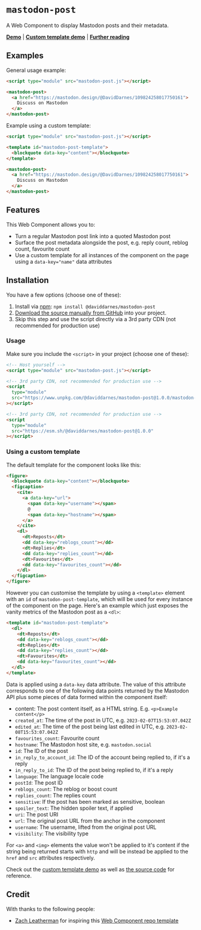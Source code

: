 # `mastodon-post`

A Web Component to display Mastodon posts and their metadata.

**[Demo](https://daviddarnes.github.io/mastodon-post/demo.html)** | **[Custom template demo](https://daviddarnes.github.io/mastodon-post/demo-custom-template.html)** | **[Further reading](https://darn.es/sample-input-web-component/)**

## Examples

General usage example:

```html
<script type="module" src="mastodon-post.js"></script>

<mastodon-post>
  <a href="https://mastodon.design/@DavidDarnes/109824258017750161">
    Discuss on Mastodon
  </a>
</mastodon-post>
```

Example using a custom template:

```html
<script type="module" src="mastodon-post.js"></script>

<template id="mastodon-post-template">
  <blockquote data-key="content"></blockquote>
</template>

<mastodon-post>
  <a href="https://mastodon.design/@DavidDarnes/109824258017750161">
    Discuss on Mastodon
  </a>
</mastodon-post>
```

## Features

This Web Component allows you to:

- Turn a regular Mastodon post link into a quoted Mastodon post
- Surface the post metadata alongside the post, e.g. reply count, reblog count, favourite count
- Use a custom template for all instances of the component on the page using a `data-key="name"` data attributes

## Installation

You have a few options (choose one of these):

1. Install via [npm](https://www.npmjs.com/package/@daviddarnes/mastodon-post): `npm install @daviddarnes/mastodon-post`
1. [Download the source manually from GitHub](https://github.com/daviddarnes/mastodon-post/releases) into your project.
1. Skip this step and use the script directly via a 3rd party CDN (not recommended for production use)

### Usage

Make sure you include the `<script>` in your project (choose one of these):

```html
<!-- Host yourself -->
<script type="module" src="mastodon-post.js"></script>
```

```html
<!-- 3rd party CDN, not recommended for production use -->
<script
  type="module"
  src="https://www.unpkg.com/@daviddarnes/mastodon-post@1.0.0/mastodon-post.js"
></script>
```

```html
<!-- 3rd party CDN, not recommended for production use -->
<script
  type="module"
  src="https://esm.sh/@daviddarnes/mastodon-post@1.0.0"
></script>
```

### Using a custom template

The default template for the component looks like this:

```html
<figure>
  <blockquote data-key="content"></blockquote>
  <figcaption>
    <cite>
      <a data-key="url">
        <span data-key="username"></span>
        @
        <span data-key="hostname"></span>
      </a>
    </cite>
    <dl>
      <dt>Reposts</dt>
      <dd data-key="reblogs_count"></dd>
      <dt>Replies</dt>
      <dd data-key="replies_count"></dd>
      <dt>Favourites</dt>
      <dd data-key="favourites_count"></dd>
    </dl>
  </figcaption>
</figure>
```

However you can customise the template by using a `<template>` element with an `id` of `mastodon-post-template`, which will be used for every instance of the component on the page. Here's an example which just exposes the vanity metrics of the Mastodon post as a `<dl>`:

```html
<template id="mastodon-post-template">
  <dl>
    <dt>Reposts</dt>
    <dd data-key="reblogs_count"></dd>
    <dt>Replies</dt>
    <dd data-key="replies_count"></dd>
    <dt>Favourites</dt>
    <dd data-key="favourites_count"></dd>
  </dl>
</template>
```

Data is applied using a `data-key` data attribute. The value of this attribute corresponds to one of the following data points returned by the Mastodon API plus some pieces of data formed within the component itself:

- content: The post content itself, as a HTML string. E.g. `<p>Example content</p>`
- `created_at`: The time of the post in UTC, e.g. `2023-02-07T15:53:07.042Z`
- `edited_at`: The time of the post being last edited in UTC, e.g. `2023-02-08T15:53:07.042Z`
- `favourites_count`: Favourite count
- `hostname`: The Mastodon host site, e.g. `mastodon.social`
- `id`: The ID of the post
- `in_reply_to_account_id`: The ID of the account being replied to, if it's a reply
- `in_reply_to_id`: The ID of the post being replied to, if it's a reply
- `language`: The language locale code
- `postId`: The post ID
- `reblogs_count`: The reblog or boost count
- `replies_count`: The replies count
- `sensitive`: If the post has been marked as sensitive, boolean
- `spoiler_text`: The hidden spoiler text, if applied
- `uri`: The post URI
- `url`: The original post URL from the anchor in the component
- `username`: The username, lifted from the original post URL
- `visibility`: The visibility type

For `<a>` and `<img>` elements the value won't be applied to it's content if the string being returned starts with `http` and will be instead be applied to the `href` and `src` attributes respectively.

Check out the [custom template demo](https://daviddarnes.github.io/mastodon-post/demo-custom-template.html) as well as [the source code](https://github.com/daviddarnes/mastodon-post/blob/main/demo-custom-template.html) for reference.

## Credit

With thanks to the following people:

- [Zach Leatherman](https://zachleat.com) for inspiring this [Web Component repo template](https://github.com/daviddarnes/component-template)
